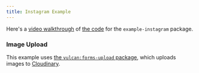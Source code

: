 ```yaml
---
title: Instagram Example
---
```


Here's a [video walkthrough](https://www.youtube.com/watch?v=qibyA_ReqEQ) of [the code](https://github.com/TelescopeJS/Telescope/tree/master/packages/example-instagram) for the `example-instagram` package.

### Image Upload

This example uses [the `vulcan:forms-upload` package](forms-upload.html), which  uploads images to [Cloudinary](http://cloudinary.com).

